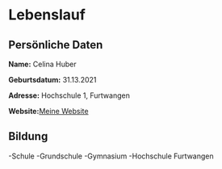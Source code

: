 # Lebenslauf
## Persönliche Daten

**Name:** Celina Huber

**Geburtsdatum:** 31.13.2021

**Adresse:** Hochschule 1, Furtwangen

**Website:**[Meine Website](http://meinewebsite.beispiel.de/ "Das könnte meine Website sein")

## Bildung

-Schule
  -Grundschule
  -Gymnasium
-Hochschule Furtwangen
